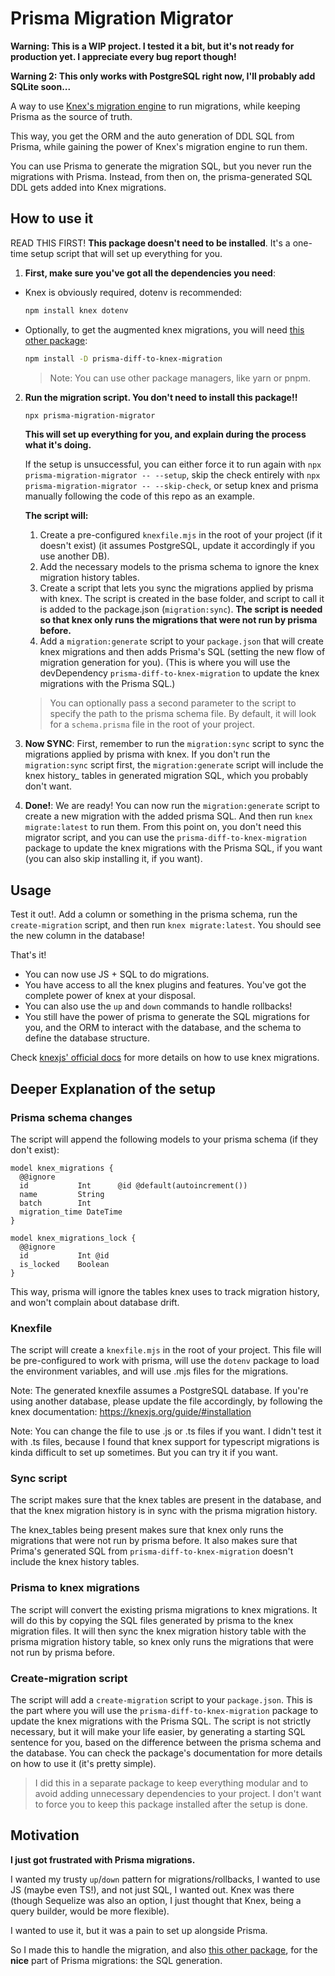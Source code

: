 # Prisma Migration Migrator

**Warning: This is a WIP project. I tested it a bit, but it's not ready for production yet. I appreciate every bug report though!**

**Warning 2: This only works with PostgreSQL right now, I'll probably add SQLite soon...**

A way to use [Knex's migration engine](https://knexjs.org/guide/migrations.html) to run migrations, while keeping Prisma as the source of truth. 

This way, you get the ORM and the auto generation of DDL SQL from Prisma, while gaining the power of Knex's migration engine to run them.

You can use Prisma to generate the migration SQL, but you never run the migrations with Prisma. 
Instead, from then on, the prisma-generated SQL DDL gets added into Knex migrations.

## How to use it
READ THIS FIRST! **This package doesn't need to be installed**. It's a one-time setup script that will set up everything for you.

1. **First, make sure you've got all the dependencies you need**:
  - Knex is obviously required, dotenv is recommended: 
    ```bash
    npm install knex dotenv
    ```
  - Optionally, to get the augmented knex migrations, you will need [this other package](https://github.com/spersico/prisma-diff-to-knex-migration): 
    ```bash
    npm install -D prisma-diff-to-knex-migration
    ```
    
    > Note: You can use other package managers, like yarn or pnpm.
2. **Run the migration script. You don't need to install this package!!** 
    ```bash
    npx prisma-migration-migrator
    ```

    **This will set up everything for you, and explain during the process what it's doing.**
    
    If the setup is unsuccessful, you can either force it to run again with ```npx prisma-migration-migrator -- --setup```, skip the check entirely with ```npx prisma-migration-migrator -- --skip-check```, or setup knex and prisma manually following the code of this repo as an example.
  
    **The script will:**
    1. Create a pre-configured `knexfile.mjs` in the root of your project (if it doesn't exist) (it assumes PostgreSQL, update it accordingly if you use another DB).
    2. Add the necessary models to the prisma schema to ignore the knex migration history tables.
    3. Create a script that lets you sync the migrations applied by prisma with knex. The script is created in the base folder, and script to call it is added to the package.json (`migration:sync`). **The script is needed so that knex only runs the migrations that were not run by prisma before.**
    4. Add a `migration:generate` script to your `package.json` that will create knex migrations and then adds Prisma's SQL (setting the new flow of migration generation for you). (This is where you will use the devDependency `prisma-diff-to-knex-migration` to update the knex migrations with the Prisma SQL.)
    
    > You can optionally pass a second parameter to the script to specify the path to the prisma schema file. By default, it will look for a `schema.prisma` file in the root of your project.
    
3. **Now SYNC**:
First, remember to run the `migration:sync` script to sync the migrations applied by prisma with knex. If you don't run the `migration:sync` script first, the `migration:generate` script will include the knex history_ tables in generated migration SQL, which you probably don't want.
4. **Done!**:
We are ready! You can now run the `migration:generate` script to create a new migration with the added prisma SQL. 
And then run `knex migrate:latest` to run them. 
From this point on, you don't need this migrator script, and you can use the `prisma-diff-to-knex-migration` package to update the knex migrations with the Prisma SQL, if you want (you can also skip installing it, if you want).

## Usage
Test it out!. 
Add a column or something in the prisma schema, run the `create-migration` script, and then run `knex migrate:latest`. 
You should see the new column in the database!

That's it!
  - You can now use JS + SQL to do migrations.
  - You have access to all the knex plugins and features. You've got the complete power of knex at your disposal.
  - You can also use the `up` and `down` commands to handle rollbacks!
  - You still have the power of prisma to generate the SQL migrations for you, and the ORM to interact with the database, and the schema to define the database structure.

Check [knexjs' official docs](https://knexjs.org/guide/migrations.html) for more details on how to use knex migrations.


## Deeper Explanation of the setup
### Prisma schema changes
The script will append the following models to your prisma schema (if they don't exist):
  ```prisma
  model knex_migrations {
    @@ignore
    id           Int      @id @default(autoincrement())
    name         String
    batch        Int
    migration_time DateTime
  }

  model knex_migrations_lock {
    @@ignore
    id           Int @id
    is_locked    Boolean
  }
  ```
This way, prisma will ignore the tables knex uses to track migration history, and won't complain about database drift.
    
### Knexfile

The script will create a `knexfile.mjs` in the root of your project. 
This file will be pre-configured to work with prisma, will use the `dotenv` package to load the environment variables, and will use .mjs files for the migrations.

Note: The generated knexfile assumes a PostgreSQL database. 
  If you're using another database, please update the file accordingly, by following the knex documentation: https://knexjs.org/guide/#installation
  
Note: You can change the file to use .js or .ts files if you want. I didn't test it with .ts files, because I found that knex support for typescript migrations is kinda difficult to set up sometimes. But you can try it if you want.

### Sync script
The script makes sure that the knex tables are present in the database, and that the knex migration history is in sync with the prisma migration history.

The knex_tables being present makes sure that knex only runs the migrations that were not run by prisma before. It also makes sure that Prima's generated SQL from `prisma-diff-to-knex-migration` doesn't include the knex history tables.


### Prisma to knex migrations
The script will convert the existing prisma migrations to knex migrations. It will do this by copying the SQL files generated by prisma to the knex migration files.
It will then sync the knex migration history table with the prisma migration history table, so knex only runs the migrations that were not run by prisma before.

### Create-migration script

The script will add a `create-migration` script to your `package.json`. This is the part where you will use the `prisma-diff-to-knex-migration` package to update the knex migrations with the Prisma SQL. The script is not strictly necessary, but it will make your life easier, by generating a starting SQL sentence for you, based on the difference between the prisma schema and the database. You can check the package's documentation for more details on how to use it (it's pretty simple).

> I did this in a separate package to keep everything modular and to avoid adding unnecessary dependencies to your project. I don't want to force you to keep this package installed after the setup is done.
  
## Motivation

**I just got frustrated with Prisma migrations.**

I wanted my trusty `up`/`down` pattern for migrations/rollbacks, I wanted to use JS (maybe even TS!), and not just SQL, I wanted out. Knex was there (though Sequelize was also an option, I just thought that Knex, being a query builder, would be more flexible).

I wanted to use it, but it was a pain to set up alongside Prisma.

So I made this to handle the migration, and also [this other package](https://github.com/spersico/prisma-diff-to-knex-migration), for the **nice** part of Prisma migrations: the SQL generation.
